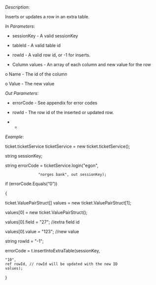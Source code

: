 <properties date="2016-06-24"
SortOrder="168"
/>

*Description*:

Inserts or updates a row in an extra table.

                                   

*In Parameters*:

* sessionKey      - A valid sessionKey

* tableId             - A valid table id

* rowId              - A valid row id, or -1 for inserts.

* Column values      - An array of each column and new value for the row

o   Name   - The id of the column

o   Value   - The new value

 

 

*Out Parameters*:

* errorCode  - See appendix for error codes

* rowId                    - The row id of the inserted or updated row.

* *

*Example*:

ticket.ticketService ticketService = new ticket.ticketService();

 

string sessionKey;

string errorCode = ticketService.login("egon",

                   "norges bank", out sessionKey);

 

if (errorCode.Equals(“0”))

{

  ticket.ValuePairStruct\[\] values = new ticket.ValuePairStruct\[1\];

  values\[0\] = new ticket.ValuePairStruct();

  values\[0\].field = "27";   //extra field id

  values\[0\].value = "123";  //new value

  string rowId = "-1";

  errorCode = t.insertIntoExtraTable(sessionKey,

    "10",
    ref rowId, // rowId will be updated with the new ID
    values);

}
